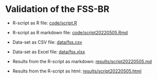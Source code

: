 Validation of the FSS-BR
========================

 - R-script as R file: [code/script.R](code/script.R)
 - R-script as R markdown file: [code/script20220505.Rmd](code/script20220505.Rmd)
 - Data-set as CSV file: [data/fss.csv](data/fss.csv)
 - Data-set as Excel file: [data/fss.xlsx](data/fss.xlsx)

 - Results from the R-script as markdown: [results/script20220505.md](results/script20220505.md)
 - Results from the R-script as html: [results/script20220505.html](results/script20220505.html)
 